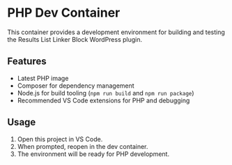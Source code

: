 # PHP Dev Container

This container provides a development environment for building and testing the Results List Linker Block WordPress plugin.

## Features
- Latest PHP image
- Composer for dependency management
- Node.js for build tooling (`npm run build` and `npm run package`)
- Recommended VS Code extensions for PHP and debugging

## Usage
1. Open this project in VS Code.
2. When prompted, reopen in the dev container.
3. The environment will be ready for PHP development.
